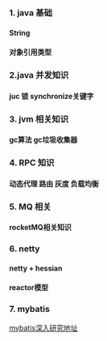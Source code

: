 
###  1.  java 基础
 #### String
 #### 对象引用类型

### 2.java 并发知识
   #### juc   锁 synchronize关键字   

### 3. jvm 相关知识   
  #### gc算法    gc垃圾收集器

### 4. RPC 知识   
  #### 动态代理  路由  灰度  负载均衡

### 5. MQ 相关  
  #### rocketMQ相关知识

### 6. netty
  #### netty + hessian 
  #### reactor模型

### 7. mybatis
   [mybatis深入研究地址](https://blog.csdn.net/u010349169/column/info/mybatis-principle)
